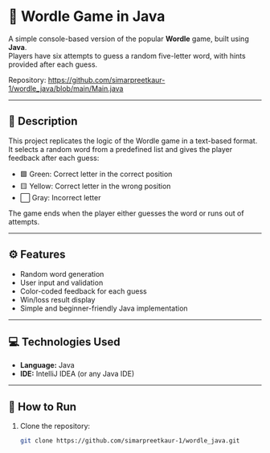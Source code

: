 # 🧩 Wordle Game in Java

A simple console-based version of the popular **Wordle** game, built using **Java**.  
Players have six attempts to guess a random five-letter word, with hints provided after each guess.

Repository: https://github.com/simarpreetkaur-1/wordle_java/blob/main/Main.java

---

## 📖 Description

This project replicates the logic of the Wordle game in a text-based format.  
It selects a random word from a predefined list and gives the player feedback after each guess:
- 🟩 Green: Correct letter in the correct position  
- 🟨 Yellow: Correct letter in the wrong position  
- ⬜ Gray: Incorrect letter  

The game ends when the player either guesses the word or runs out of attempts.

---

## ⚙️ Features

- Random word generation  
- User input and validation  
- Color-coded feedback for each guess  
- Win/loss result display  
- Simple and beginner-friendly Java implementation  

---

## 💻 Technologies Used

- **Language:** Java  
- **IDE:** IntelliJ IDEA (or any Java IDE)

---

## 🚀 How to Run

1. Clone the repository:
   ```bash
   git clone https://github.com/simarpreetkaur-1/wordle_java.git
